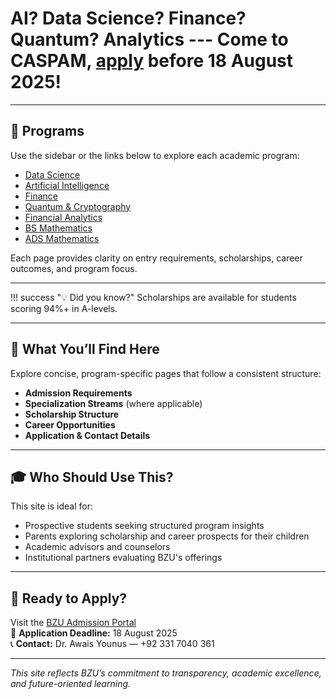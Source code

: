 
# AI? Data Science? Finance? Quantum? Analytics  --- Come to CASPAM, [apply](https://portal.bzu.edu.pk/admissions/) before 18 August 2025!
---

## 🧭 Programs

Use the sidebar or the links below to explore each academic program:

- [Data Science](datasc.md)  
- [Artificial Intelligence](ai.md)  
- [Finance](fin.md)  
- [Quantum & Cryptography](quantum.md)  
- [Financial Analytics](finana.md)  
- [BS Mathematics](mathBS.md)  
- [ADS Mathematics](mathADS.md) 

Each page provides clarity on entry requirements, scholarships, career outcomes, and program focus.

---
!!! success "💡 Did you know?"
    Scholarships are available for students scoring 94%+ in A-levels.

---

## 📌 What You’ll Find Here

Explore concise, program-specific pages that follow a consistent structure:

- **Admission Requirements**  
- **Specialization Streams** (where applicable)  
- **Scholarship Structure**  
- **Career Opportunities**  
- **Application & Contact Details**

---



## 🎓 Who Should Use This?

This site is ideal for:

- Prospective students seeking structured program insights  
- Parents exploring scholarship and career prospects for their children  
- Academic advisors and counselors  
- Institutional partners evaluating BZU's offerings  

---

## 🚀 Ready to Apply?

Visit the [BZU Admission Portal](https://portal.bzu.edu.pk/admissions/)  
📅 **Application Deadline:** 18 August 2025  
📞 **Contact:** Dr. Awais Younus — +92 331 7040 361

---

_This site reflects BZU’s commitment to transparency, academic excellence, and future-oriented learning._
